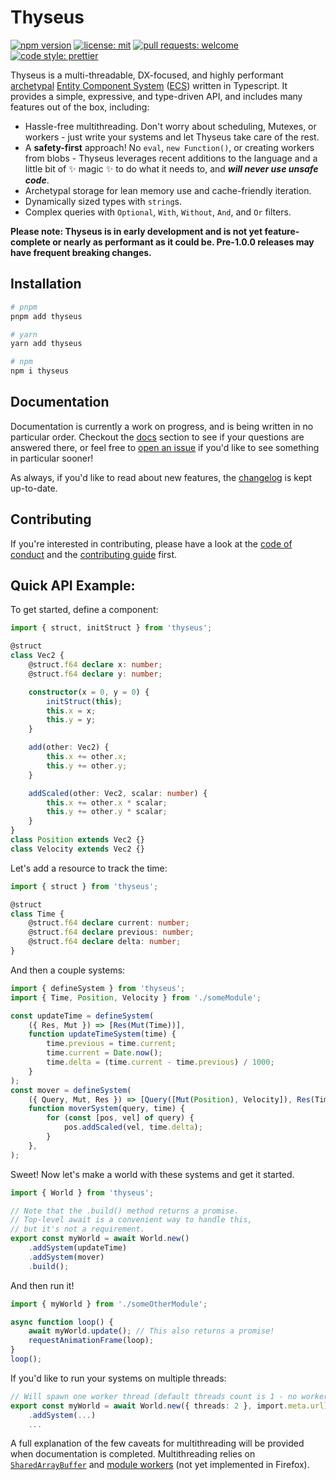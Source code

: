 # Thyseus

[![npm version](https://img.shields.io/npm/v/thyseus.svg?style=flat)](https://www.npmjs.com/package/thyseus)
[![license: mit](https://img.shields.io/badge/license-MIT-blue)](./LICENSE)
[![pull requests: welcome](https://img.shields.io/badge/PRs-welcome-brightgreen)](https://github.com/JaimeGensler/thyseus/pulls)
[![code style: prettier](https://img.shields.io/badge/code%20style-prettier-ff69b4)](https://github.com/prettier/prettier)

Thyseus is a multi-threadable, DX-focused, and highly performant
[archetypal](https://github.com/SanderMertens/ecs-faq#archetypes-aka-dense-ecs-or-table-based-ecs)
[Entity Component System](https://en.wikipedia.org/wiki/Entity_component_system)
([ECS](https://github.com/SanderMertens/ecs-faq)) written in Typescript. It
provides a simple, expressive, and type-driven API, and includes many features
out of the box, including:

-   Hassle-free multithreading. Don't worry about scheduling, Mutexes, or
    workers - just write your systems and let Thyseus take care of the rest.
-   A **safety-first** approach! No `eval`, `new Function()`, or creating
    workers from blobs - Thyseus leverages recent additions to the language and
    a little bit of ✨ magic ✨ to do what it needs to, and **_will never use
    unsafe code_**.
-   Archetypal storage for lean memory use and cache-friendly iteration.
-   Dynamically sized types with `string`s.
-   Complex queries with `Optional`, `With`, `Without`, `And`, and `Or` filters.

**Please note: Thyseus is in early development and is not yet feature-complete
or nearly as performant as it could be. Pre-1.0.0 releases may have frequent
breaking changes.**

## Installation

```sh
# pnpm
pnpm add thyseus

# yarn
yarn add thyseus

# npm
npm i thyseus
```

## Documentation

Documentation is currently a work on progress, and is being written in no
particular order. Checkout the [docs](./docs/) section to see if your questions
are answered there, or feel free to
[open an issue](https://github.com/JaimeGensler/thyseus/issues/new) if you'd
like to see something in particular sooner!

As always, if you'd like to read about new features, the
[changelog](./CHANGELOG.md) is kept up-to-date.

## Contributing

If you're interested in contributing, please have a look at the
[code of conduct](./CODE_OF_CONDUCT.md) and the
[contributing guide](./CONTRIBUTING.md) first.

## Quick API Example:

To get started, define a component:

```ts
import { struct, initStruct } from 'thyseus';

@struct
class Vec2 {
	@struct.f64 declare x: number;
	@struct.f64 declare y: number;

	constructor(x = 0, y = 0) {
		initStruct(this);
		this.x = x;
		this.y = y;
	}

	add(other: Vec2) {
		this.x += other.x;
		this.y += other.y;
	}

	addScaled(other: Vec2, scalar: number) {
		this.x += other.x * scalar;
		this.y += other.y * scalar;
	}
}
class Position extends Vec2 {}
class Velocity extends Vec2 {}
```

Let's add a resource to track the time:

```ts
import { struct } from 'thyseus';

@struct
class Time {
	@struct.f64 declare current: number;
	@struct.f64 declare previous: number;
	@struct.f64 declare delta: number;
}
```

And then a couple systems:

<!-- prettier-ignore -->
```ts
import { defineSystem } from 'thyseus';
import { Time, Position, Velocity } from './someModule';

const updateTime = defineSystem(
	({ Res, Mut }) => [Res(Mut(Time))],
	function updateTimeSystem(time) {
		time.previous = time.current;
		time.current = Date.now();
		time.delta = (time.current - time.previous) / 1000;
	}
);
const mover = defineSystem(
	({ Query, Mut, Res }) => [Query([Mut(Position), Velocity]), Res(Time)],
	function moverSystem(query, time) {
		for (const [pos, vel] of query) {
			pos.addScaled(vel, time.delta);
		}
	},
);
```

Sweet! Now let's make a world with these systems and get it started.

<!-- prettier-ignore -->
```ts
import { World } from 'thyseus';

// Note that the .build() method returns a promise.
// Top-level await is a convenient way to handle this,
// but it's not a requirement.
export const myWorld = await World.new()
	.addSystem(updateTime)
	.addSystem(mover)
	.build();
```

And then run it!

```ts
import { myWorld } from './someOtherModule';

async function loop() {
	await myWorld.update(); // This also returns a promise!
	requestAnimationFrame(loop);
}
loop();
```

If you'd like to run your systems on multiple threads:

```ts
// Will spawn one worker thread (default threads count is 1 - no worker threads)
export const myWorld = await World.new({ threads: 2 }, import.meta.url)
	.addSystem(...)
	...
```

A full explanation of the few caveats for multithreading will be provided when
documentation is completed. Multithreading relies on
[`SharedArrayBuffer`](https://caniuse.com/sharedarraybuffer) and
[module workers](https://caniuse.com/mdn-api_worker_worker_ecmascript_modules)
(not yet implemented in Firefox).

